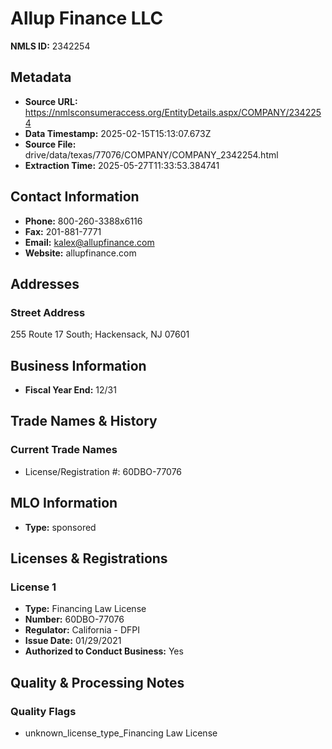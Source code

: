 # Allup Finance LLC

**NMLS ID:** 2342254

## Metadata
- **Source URL:** https://nmlsconsumeraccess.org/EntityDetails.aspx/COMPANY/2342254
- **Data Timestamp:** 2025-02-15T15:13:07.673Z
- **Source File:** drive/data/texas/77076/COMPANY/COMPANY_2342254.html
- **Extraction Time:** 2025-05-27T11:33:53.384741

## Contact Information
- **Phone:** 800-260-3388x6116
- **Fax:** 201-881-7771
- **Email:** kalex@allupfinance.com
- **Website:** allupfinance.com

## Addresses
### Street Address
255 Route 17 South; Hackensack, NJ 07601

## Business Information
- **Fiscal Year End:** 12/31

## Trade Names & History
### Current Trade Names
- License/Registration #: 60DBO-77076

## MLO Information
- **Type:** sponsored

## Licenses & Registrations

### License 1
- **Type:** Financing Law License
- **Number:** 60DBO-77076
- **Regulator:** California - DFPI
- **Issue Date:** 01/29/2021
- **Authorized to Conduct Business:** Yes

## Quality & Processing Notes
### Quality Flags
- unknown_license_type_Financing Law License
